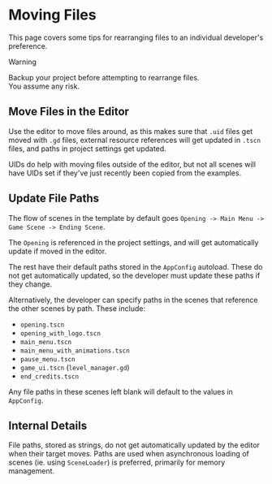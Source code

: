 # Moving Files

This page covers some tips for rearranging files to an individual developer's preference.

> [!WARNING]  
> Backup your project before attempting to rearrange files.  
> You assume any risk.

## Move Files in the Editor

Use the editor to move files around, as this makes sure that `.uid` files get moved with `.gd` files, external resource references will get updated in `.tscn` files, and paths in project settings get updated.

UIDs do help with moving files outside of the editor, but not all scenes will have UIDs set if they've just recently been copied from the examples.

## Update File Paths

The flow of scenes in the template by default goes `Opening -> Main Menu -> Game Scene -> Ending Scene`.   

The `Opening` is referenced in the project settings, and will get automatically update if moved in the editor.  

The rest have their default paths stored in the `AppConfig` autoload. These do not get automatically updated, so the developer must update these paths if they change.  

Alternatively, the developer can specify paths in the scenes that reference the other scenes by path. These include:
* `opening.tscn`  
* `opening_with_logo.tscn`  
* `main_menu.tscn`  
* `main_menu_with_animations.tscn`  
* `pause_menu.tscn`  
* `game_ui.tscn` (`level_manager.gd`)  
* `end_credits.tscn`  

Any file paths in these scenes left blank will default to the values in `AppConfig`.

## Internal Details 

File paths, stored as strings, do not get automatically updated by the editor when their target moves. Paths are used when asynchronous loading of scenes (ie. using `SceneLoader`) is preferred, primarily for memory management.
